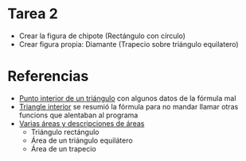 # Tarea 2

* Crear la figura de chipote (Rectángulo con círculo)
* Crear figura propia: Diamante (Trapecio sobre triángulo equilatero)

# Referencias

* [Punto interior de un triángulo](http://funes.uniandes.edu.co/8137/1/pag2.html) con algunos datos de la fórmula mal
* [Triangle interior](http://mathworld.wolfram.com/TriangleInterior.html) se resumió la fórmula para no mandar llamar otras funcions que alentaban al programa
* [Varias áreas y descripciones de áreas](https://www.universoformulas.com/matematicas/geometria/)
	* Triángulo rectángulo
	* Área de un triángulo equilátero
	* Área de un trapecio
